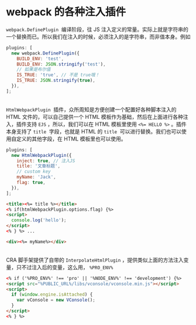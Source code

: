 # webpack 的各种注入插件

`webpack.DefinePlugin`  编译阶段，往 JS 注入定义的常量。实际上就是字符串的一个替换而已。所以我们在注入的时候，必须注入的是字符串，而非值本身。例如<br />

```javascript
plugins: [
  new webpack.DefinePlugin({
    BUILD_ENV: 'test',
    BUILD_ENV: JSON.stringify('test'),
    // 如果是布尔值
    IS_TRUE: 'true', // 不是 true哦！
    IS_TRUE: JSON.stringify(true),
  }),
];
```

<br />`HtmlWebpackPlugin`  插件，众所周知是方便创建一个配置好各种脚本注入的 HTML 文件的，可以自己提供一个 HTML 模板作为基础，然后在上面进行各种注入，插件支持 `EJS` ，所以，我们可以在 HTML 模板里使用 `<%= HELLO %>` 。插件本身支持了 `title`  字段，也就是 HTML 的 `title`  可以进行替换。我们也可以使用自定义的其他字段，在 HTML 模板里也可以使用。<br />

```javascript
plugins: [
  new HtmlWebpackPlugin({
    inject: true, // 注入JS
    title: '文章标题',
    // custom key
    myName: 'Jack',
    flag: true,
  }),
];
```

```html
<title><%= title %></title>
<% if(htmlWebpackPlugin.options.flag) {%>
<script>
  console.log('hello');
</script>
<% } %> ...

<div><%= myName%></div>
```

<br />CRA 脚手架提供了自带的 `InterpolateHtmlPlugin` ，提供类似上面的方法注入变量，只不过注入后的变量，这么用， `%PRO_ENV%` <br />

```html
<% if ('%PRO_ENV%' !== 'pro' || '%NODE_ENV%' !== 'development') {%>
<script src="%PUBLIC_URL%/libs/vconsole/vconsole.min.js"></script>
<script>
  if (window.engine.isAttached) {
    var vConsole = new VConsole();
  }
</script>
<% } %>
```
